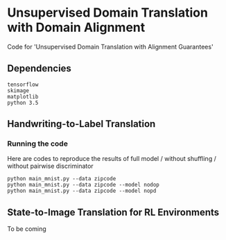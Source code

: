 # Unsupervised Domain Translation with Domain Alignment

Code for 'Unsupervised Domain Translation with Alignment Guarantees'

## Dependencies

```
tensorflow
skimage
matplotlib
python 3.5
```

## Handwriting-to-Label Translation

### Running the code

Here are codes to reproduce the results of full model / without shuffling / without pairwise discriminator

```
python main_mnist.py --data zipcode
python main_mnist.py --data zipcode --model nodop
python main_mnist.py --data zipcode --model nopd
```

## State-to-Image Translation for RL Environments

To be coming

